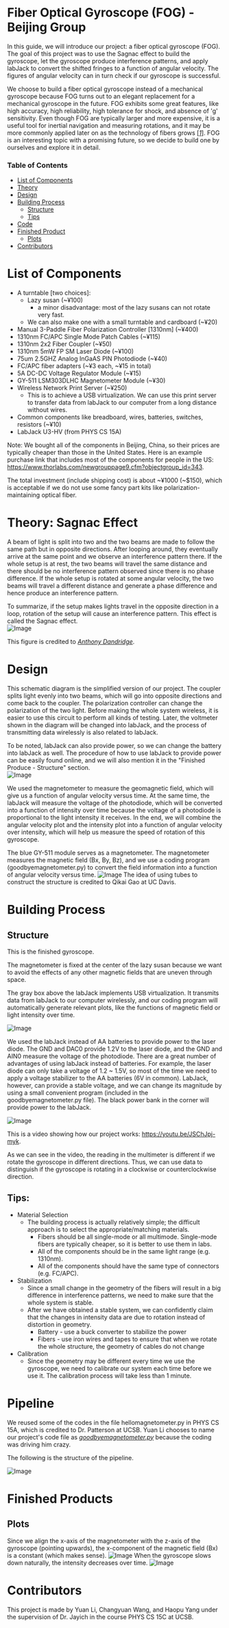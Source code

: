 # Fiber Optical Gyroscope (FOG) - Beijing Group
In this guide, we will introduce our project: a fiber optical gyroscope (FOG). The goal of this project was to use the Sagnac effect to build the gyroscope, let the gyroscope produce interference patterns, and apply labJack to convert the shifted fringes to a function of angular velocity. The figures of angular velocity can in turn check if our gyroscope is successful.  
  
We choose to build a fiber optical gyroscope instead of a mechanical gyroscope because FOG turns out to an elegant replacement for a mechanical gyroscope in the future. FOG exhibits some great features, like high accuracy, high reliability, high tolerance for shock, and absence of 'g' sensitivity. Even though FOG are typically larger and more expensive, it is a useful tool for inertial navigation and measuring rotations, and it may be more commonly applied later on as the technology of fibers grows [<cite>[1]</cite>]. FOG is an interesting topic with a promising future, so we decide to build one by ourselves and explore it in detail.

[1]: https://www.researchgate.net/publication/243781972_Fiber_Optic_Rate_Gyros_as_Replacements_for_Mechanical_Gyros

### Table of Contents

- [List of Components](#1-list-of-components)
- [Theory](#2-theory)
- [Design](#3-design)
- [Building Process](#4-building-process)
  * [Structure](#41-structure)
  * [Tips](#42-tips)
- [Code](#5-code)
- [Finished Product](#6-finished-project)
  * [Plots](#61-plots)
- [Contributors](#7-contributors)

# List of Components

- A turntable [two choices]:
  * Lazy susan (~¥100)
    + a minor disadvantage: most of the lazy susans can not rotate very fast.
  * We can also make one with a small turntable and cardboard (~¥20)
- Manual 3-Paddle Fiber Polarization Controller [1310nm] (~¥400)
- 1310nm FC/APC Single Mode Patch Cables (~¥115)
- 1310nm 2x2 Fiber Coupler (~¥50)
- 1310nm 5mW FP SM Laser Diode (~¥100)
- 75um 2.5GHZ Analog InGaAS PIN Photodiode (~¥40)
- FC/APC fiber adapters (~¥3 each, ~¥15 in total)
- 5A DC-DC Voltage Regulator Module (~¥15)
- GY-511 LSM303DLHC Magnetometer Module (~¥30)
- Wireless Network Print Server (~¥250)
  * This is to achieve a USB virtualization. We can use this print server to transfer data from labJack to our computer from a long distance without wires.
- Common components like breadboard, wires, batteries, switches, resistors (~¥10)
- LabJack U3-HV (from PHYS CS 15A)

Note:
We bought all of the components in Beijing, China, so their prices are typically cheaper than those in the United States. Here is an example purchase link that includes most of the components for people in the US: https://www.thorlabs.com/newgrouppage9.cfm?objectgroup_id=343.

The total investment (include shipping cost) is about \~¥1000 (\~$150), which is acceptable if we do not use some fancy part kits like polarization-maintaining optical fiber.

# Theory: Sagnac Effect
A beam of light is split into two and the two beams are made to follow the same path but in opposite directions. After looping around, they eventually arrive at the same point and we observe an interference pattern there. If the whole setup is at rest, the two beams will travel the same distance and there should be no interference pattern observed since there is no phase difference. If the whole setup is rotated at some angular velocity, the two beams will travel a different distance and generate a phase difference and hence produce an interference pattern.  
  
To summarize, if the setup makes lights travel in the opposite direction in a loop, rotation of the setup will cause an interference pattern. This effect is called the Sagnac effect.   
![Image](https://github.com/Changyuan-Wang/Fiber-Optical-Gyroscope---Beijing-Group/raw/main/IMG/Theory/Sagnac%20Effect.png)
  
This figure is credited to <cite>[Anthony Dandridge][2]</cite>.

[2]: https://www.researchgate.net/figure/Basic-optical-configuration-of-the-Sagnac-interferometer-and-Ring-resonator_fig2_243755491

# Design
This schematic diagram is the simplified version of our project. The coupler splits light evenly into two beams, which will go into opposite directions and come back to the coupler. The polarization controller can change the polarization of the two light. Before making the whole system wireless, it is easier to use this circuit to perform all kinds of testing. Later, the voltmeter shown in the diagram will be changed into labJack, and the process of transmitting data wirelessly is also related to labJack.  
  
To be noted, labJack can also provide power, so we can change the battery into labJack as well. The procedure of how to use labJack to provide power can be easily found online, and we will also mention it in the "Finished Produce - Structure" section.  
![Image](https://github.com/Changyuan-Wang/Fiber-Optical-Gyroscope---Beijing-Group/raw/main/IMG/Design/Circuit%20Diagram%20-%20Testing.png)

We used the magnetometer to measure the geomagnetic field, which will give us a function of angular velocity versus time. At the same time, the labJack will measure the voltage of the photodiode, which will be converted into a function of intensity over time because the voltage of a photodiode is proportional to the light intensity it receives. In the end, we will combine the angular velocity plot and the intensity plot into a function of angular velocity over intensity, which will help us measure the speed of rotation of this gyroscope.
  
The blue GY-511 module serves as a magnetometer. The magnetometer measures the magnetic field (Bx, By, Bz), and we use a coding program (goodbyemagnetometer.py) to convert the field information into a function of angular velocity versus time.
![Image](https://github.com/Changyuan-Wang/Fiber-Optical-Gyroscope---Beijing-Group/raw/main/IMG/Design/LabJack%20%26%20Magnetometer.png)
The idea of using tubes to construct the structure is credited to Qikai Gao at UC Davis.


# Building Process
## Structure
This is the finished gyroscope.  
  
The magnetometer is fixed at the center of the lazy susan because we want to avoid the effects of any other magnetic fields that are uneven through space.  
  
The gray box above the labJack implements USB virtualization. It transmits data from labJack to our computer wirelessly, and our coding program will automatically generate relevant plots, like the functions of magnetic field or light intensity over time.  
  
![Image](https://github.com/Changyuan-Wang/Fiber-Optical-Gyroscope---Beijing-Group/raw/main/IMG/Building%20Process/Structure.jpeg)
  
We used the labJack instead of AA batteries to provide power to the laser diode. The GND and DAC0 provide 1.2V to the laser diode, and the GND and AIN0 measure the voltage of the photodiode. There are a great number of advantages of using labJack instead of batteries. For example, the laser diode can only take a voltage of 1.2 ~ 1.5V, so most of the time we need to apply a voltage stabilizer to the AA batteries (6V in common). LabJack, however, can provide a stable voltage, and we can change its magnitude by using a small convenient program (included in the goodbyemagnetometer.py file). The black power bank in the corner will provide power to the labJack.  
  
![Image](https://github.com/Changyuan-Wang/Fiber-Optical-Gyroscope---Beijing-Group/raw/main/IMG/Building%20Process/Transforming%20to%20Wireless%20System.png)
  
  
This is a video showing how our project works: https://youtu.be/JSChJpj-myk.  
  
As we can see in the video, the reading in the multimeter is different if we rotate the gyroscope in different directions. Thus, we can use data to distinguish if the gyroscope is rotating in a clockwise or counterclockwise direction.

## Tips:
  - Material Selection  
    - The building process is actually relatively simple; the difficult approach is to select the appropriate/matching materials.
      * Fibers should be all single-mode or all multimode. Single-mode fibers are typically cheaper, so it is better to use them in labs.
      * All of the components should be in the same light range (e.g. 1310nm).
      * All of the components should have the same type of connectors (e.g. FC/APC).
  - Stabilization  
    - Since a small change in the geometry of the fibers will result in a big difference in interference patterns, we need to make sure that the whole system is stable.
    - After we have obtained a stable system, we can confidently claim that the changes in intensity data are due to rotation instead of distortion in geometry.
      + Battery - use a buck converter to stabilize the power
      + Fibers - use iron wires and tapes to ensure that when we rotate the whole structure, the geometry of cables do not change
   - Calibration
     - Since the geometry may be different every time we use the gyroscope, we need to calibrate our system each time before we use it. The calibration process will take less than 1 minute.

# Pipeline
We reused some of the codes in the file hellomagnetometer.py in PHYS CS 15A, which is credited to Dr. Patterson at UCSB. Yuan Li chooses to name our project's code file as <cite>[goodbyemagnetometer.py][3]</cite> because the coding was driving him crazy.

[3]: https://github.com/Changyuan-Wang/Fiber-Optical-Gyroscope---Beijing-Group/blob/main/goobyeMagnetometer.py
  
The following is the structure of the pipeline.

![Image](https://github.com/Changyuan-Wang/Fiber-Optical-Gyroscope---Beijing-Group/raw/main/IMG/Pipeline/Pipeline.png)

# Finished Products
## Plots
Since we align the x-axis of the magnetometer with the z-axis of the gyroscope (pointing upwards), the x-component of the magnetic field (Bx) is a constant (which makes sense).
![Image](https://github.com/Changyuan-Wang/Fiber-Optical-Gyroscope---Beijing-Group/raw/main/IMG/Magnetic%20Field%20(Bx%2C%20By%2C%20Bz).png)
When the gyroscope slows down naturally, the intensity decreases over time.
![Image](https://github.com/Changyuan-Wang/Fiber-Optical-Gyroscope---Beijing-Group/raw/main/IMG/Intensity%20v.s.%20Time%20(slows%20down).png)


# Contributors
This project is made by Yuan Li, Changyuan Wang, and Haopu Yang under the supervision of Dr. Jayich in the course PHYS CS 15C at UCSB.

